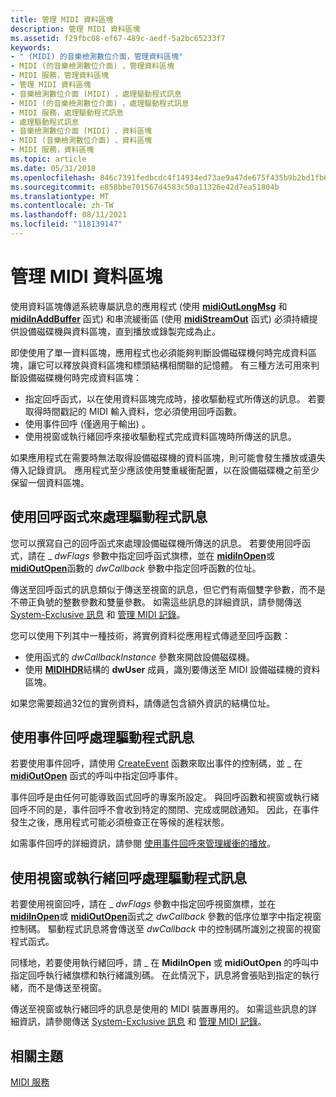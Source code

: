 ```yaml
---
title: 管理 MIDI 資料區塊
description: 管理 MIDI 資料區塊
ms.assetid: f29fbc08-ef67-489c-aedf-5a2bc65233f7
keywords:
- " (MIDI) 的音樂檢測數位介面，管理資料區塊"
- MIDI (的音樂檢測數位介面) ，管理資料區塊
- MIDI 服務，管理資料區塊
- 管理 MIDI 資料區塊
- 音樂檢測數位介面 (MIDI) ，處理驅動程式訊息
- MIDI (的音樂檢測數位介面) ，處理驅動程式訊息
- MIDI 服務，處理驅動程式訊息
- 處理驅動程式訊息
- 音樂檢測數位介面 (MIDI) 、資料區塊
- MIDI (音樂檢測數位介面) 、資料區塊
- MIDI 服務，資料區塊
ms.topic: article
ms.date: 05/31/2018
ms.openlocfilehash: 846c7391fedbcdc4f14934ed73ae9a47de675f435b9b2bd1fb63e97c340d5182
ms.sourcegitcommit: e858bbe701567d4583c50a11326e42d7ea51804b
ms.translationtype: MT
ms.contentlocale: zh-TW
ms.lasthandoff: 08/11/2021
ms.locfileid: "118139147"
---
```

# <a name="managing-midi-data-blocks"></a>管理 MIDI 資料區塊

使用資料區塊傳遞系統專屬訊息的應用程式 (使用 [**midiOutLongMsg**](/windows/win32/api/mmeapi/nf-mmeapi-midioutlongmsg) 和 [**midiInAddBuffer**](/windows/win32/api/mmeapi/nf-mmeapi-midiinaddbuffer) 函式) 和串流緩衝區 (使用 [**midiStreamOut**](/windows/win32/api/mmeapi/nf-mmeapi-midistreamout) 函式) 必須持續提供設備磁碟機與資料區塊，直到播放或錄製完成為止。

即使使用了單一資料區塊，應用程式也必須能夠判斷設備磁碟機何時完成資料區塊，讓它可以釋放與資料區塊和標頭結構相關聯的記憶體。 有三種方法可用來判斷設備磁碟機何時完成資料區塊：

-   指定回呼函式，以在使用資料區塊完成時，接收驅動程式所傳送的訊息。 若要取得時間戳記的 MIDI 輸入資料，您必須使用回呼函數。
-   使用事件回呼 (僅適用于輸出) 。
-   使用視窗或執行緒回呼來接收驅動程式完成資料區塊時所傳送的訊息。

如果應用程式在需要時無法取得設備磁碟機的資料區塊，則可能會發生播放或遺失傳入記錄資訊。 應用程式至少應該使用雙重緩衝配置，以在設備磁碟機之前至少保留一個資料區塊。

## <a name="using-a-callback-function-to-process-driver-messages"></a>使用回呼函式來處理驅動程式訊息

您可以撰寫自己的回呼函式來處理設備磁碟機所傳送的訊息。 若要使用回呼函式，請在 \_ *dwFlags* 參數中指定回呼函式旗標，並在 [**midiInOpen**](/windows/win32/api/mmeapi/nf-mmeapi-midiinopen)或 [**midiOutOpen**](/windows/win32/api/mmeapi/nf-mmeapi-midioutopen)函數的 *dwCallback* 參數中指定回呼函數的位址。

傳送至回呼函式的訊息類似于傳送至視窗的訊息，但它們有兩個雙字參數，而不是不帶正負號的整數參數和雙量參數。 如需這些訊息的詳細資訊，請參閱傳送 [System-Exclusive 訊息](sending-system-exclusive-messages.md) 和 [管理 MIDI 記錄](managing-midi-recording.md)。

您可以使用下列其中一種技術，將實例資料從應用程式傳遞至回呼函數：

-   使用函式的 *dwCallbackInstance* 參數來開啟設備磁碟機。
-   使用 [**MIDIHDR**](/windows/win32/api/mmeapi/ns-mmeapi-midihdr)結構的 **dwUser** 成員，識別要傳送至 MIDI 設備磁碟機的資料區塊。

如果您需要超過32位的實例資料，請傳遞包含額外資訊的結構位址。

## <a name="using-an-event-callback-to-process-driver-messages"></a>使用事件回呼處理驅動程式訊息

若要使用事件回呼，請使用 [CreateEvent](/windows/win32/api/synchapi/nf-synchapi-createeventa) 函數來取出事件的控制碼，並 \_ 在 [**midiOutOpen**](/windows/win32/api/mmeapi/nf-mmeapi-midioutopen) 函式的呼叫中指定回呼事件。

事件回呼是由任何可能導致函式回呼的專案所設定。 與回呼函數和視窗或執行緒回呼不同的是，事件回呼不會收到特定的關閉、完成或開啟通知。 因此，在事件發生之後，應用程式可能必須檢查正在等候的進程狀態。

如需事件回呼的詳細資訊，請參閱 [使用事件回呼來管理緩衝的播放](using-an-callback-to-manage-buffered-playback.md)。

## <a name="using-a-window-or-thread-callback-to-process-driver-messages"></a>使用視窗或執行緒回呼處理驅動程式訊息

若要使用視窗回呼，請在 \_ *dwFlags* 參數中指定回呼視窗旗標，並在 [**midiInOpen**](/windows/win32/api/mmeapi/nf-mmeapi-midiinopen)或 [**midiOutOpen**](/windows/win32/api/mmeapi/nf-mmeapi-midioutopen)函式之 *dwCallback* 參數的低序位單字中指定視窗控制碼。 驅動程式訊息將會傳送至 *dwCallback* 中的控制碼所識別之視窗的視窗程式函式。

同樣地，若要使用執行緒回呼，請 \_ 在 **MidiInOpen** 或 **midiOutOpen** 的呼叫中指定回呼執行緒旗標和執行緒識別碼。 在此情況下，訊息將會張貼到指定的執行緒，而不是傳送至視窗。

傳送至視窗或執行緒回呼的訊息是使用的 MIDI 裝置專用的。 如需這些訊息的詳細資訊，請參閱傳送 [System-Exclusive 訊息](sending-system-exclusive-messages.md) 和 [管理 MIDI 記錄](managing-midi-recording.md)。

## <a name="related-topics"></a>相關主題

<dl> <dt>

[MIDI 服務](midi-services.md)
</dt> </dl>

 

 